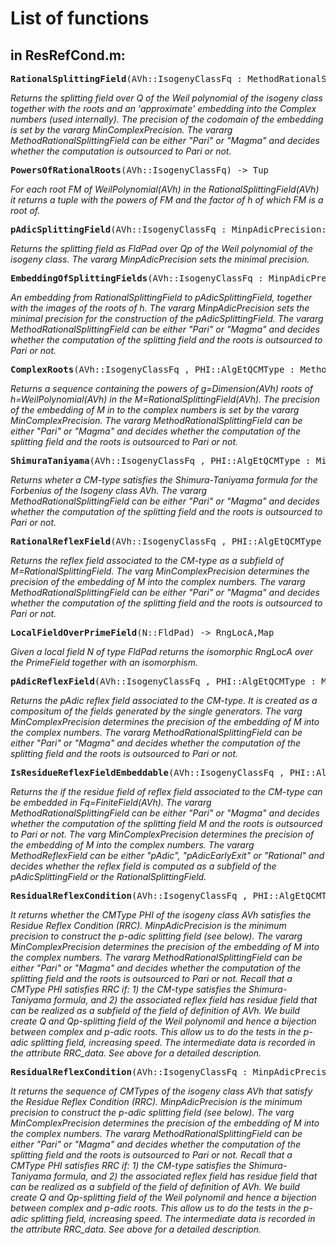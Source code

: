 # List of functions
 in ResRefCond.m:
--

<pre>
<b>RationalSplittingField</b>(AVh::IsogenyClassFq : MethodRationalSplittingField:="Pari", MinComplexPrecision:=100) -> FldNum,SeqEnum,Map
</pre>

*Returns the splitting field over Q of the Weil polynomial of the isogeny class together with the roots and an 'approximate' embedding into the Complex numbers (used internally). The precision of the codomain of the embedding is set by the vararg MinComplexPrecision. The vararg MethodRationalSplittingField can be either "Pari" or "Magma" and decides whether the computation is outsourced to Pari or not.*

<pre>
<b>PowersOfRationalRoots</b>(AVh::IsogenyClassFq) -> Tup
</pre>

*For each root FM of WeilPolynomial(AVh) in the RationalSplittingField(AVh) it returns a tuple with the powers of FM and the factor of h of which FM is a root of.*

<pre>
<b>pAdicSplittingField</b>(AVh::IsogenyClassFq : MinpAdicPrecision:=30 ) -> FldPad
</pre>

*Returns the splitting field as FldPad over Qp of the Weil polynomial of the isogeny class. The vararg MinpAdicPrecision sets the minimal precision.*

<pre>
<b>EmbeddingOfSplittingFields</b>(AVh::IsogenyClassFq : MinpAdicPrecision:=30 , MethodRationalSplittingField:="Pari", MinComplexPrecision:=100) -> Map , SeqEnum
</pre>

*An embedding from RationalSplittingField to pAdicSplittingField, together with the images of the roots of h. The vararg MinpAdicPrecision sets the minimal precision for the construction of the pAdicSplittingField. The vararg MethodRationalSplittingField can be either "Pari" or "Magma" and decides whether the computation of the splitting field and the roots is outsourced to Pari or not.*

<pre>
<b>ComplexRoots</b>(AVh::IsogenyClassFq , PHI::AlgEtQCMType : MethodRationalSplittingField:="Pari", MinComplexPrecision:=100 ) -> SeqEnum
</pre>

*Returns a sequence containing the powers of g=Dimension(AVh) roots of h=WeilPolynomial(AVh) in the M=RationalSplittingField(AVh). The precision of the embedding of M in to the complex numbers is set by the vararg MinComplexPrecision. The vararg MethodRationalSplittingField can be either "Pari" or "Magma" and decides whether the computation of the splitting field and the roots is outsourced to Pari or not.*

<pre>
<b>ShimuraTaniyama</b>(AVh::IsogenyClassFq , PHI::AlgEtQCMType : MinpAdicPrecision:=30 , MethodRationalSplittingField:="Pari" , MinComplexPrecision:=100 ) -> BoolElt
</pre>

*Returns wheter a CM-type satisfies the Shimura-Taniyama formula for the Forbenius of the Isogeny class AVh. The vararg MethodRationalSplittingField can be either "Pari" or "Magma" and decides whether the computation of the splitting field and the roots is outsourced to Pari or not.*

<pre>
<b>RationalReflexField</b>(AVh::IsogenyClassFq , PHI::AlgEtQCMType : MethodRationalSplittingField:="Pari", MinComplexPrecision:=100 ) -> BoolElt
</pre>

*Returns the reflex field associated to the CM-type as a subfield of M=RationalSplittingField. The varg MinComplexPrecision determines the precision of the embedding of M into the complex numbers. The vararg MethodRationalSplittingField can be either "Pari" or "Magma" and decides whether the computation of the splitting field and the roots is outsourced to Pari or not.*

<pre>
<b>LocalFieldOverPrimeField</b>(N::FldPad) -> RngLocA,Map
</pre>

*Given a local field N of type FldPad returns the isomorphic RngLocA over the PrimeField together with an isomorphism.*

<pre>
<b>pAdicReflexField</b>(AVh::IsogenyClassFq , PHI::AlgEtQCMType : MinpAdicPrecision:=30, MethodRationalSplittingField:="Pari", MinComplexPrecision:=100 ) -> FldPad
</pre>

*Returns the pAdic reflex field associated to the CM-type. It is created as a compositum of the fields generated by the single generators. The varg MinComplexPrecision determines the precision of the embedding of M into the complex numbers. The vararg MethodRationalSplittingField can be either "Pari" or "Magma" and decides whether the computation of the splitting field and the roots is outsourced to Pari or not.*

<pre>
<b>IsResidueReflexFieldEmbeddable</b>(AVh::IsogenyClassFq , PHI::AlgEtQCMType : MinpAdicPrecision:=30, MethodRationalSplittingField:="Pari", MethodReflexField:="pAdicEarlyExit", MinComplexPrecision:=100) -> BoolElt
</pre>

*Returns the if the residue field of reflex field associated to the CM-type can be embedded in Fq=FiniteField(AVh). The vararg MethodRationalSplittingField can be either "Pari" or "Magma" and decides whether the computation of the splitting field M and the roots is outsourced to Pari or not. The varg MinComplexPrecision determines the precision of the embedding of M into the complex numbers. The vararg MethodReflexField can be either "pAdic", "pAdicEarlyExit" or "Rational" and decides whether the reflex field is computed as a subfield of the pAdicSplittingField or the RationalSplittingField.*

<pre>
<b>ResidualReflexCondition</b>(AVh::IsogenyClassFq , PHI::AlgEtQCMType : MinpAdicPrecision:=30 , MethodRationalSplittingField:="Pari", MethodReflexField:="pAdicEarlyExit" , MinComplexPrecision:=100) -> BoolElt
</pre>

*It returns whether the CMType PHI of the isogeny class AVh satisfies the Residue Reflex Condition (RRC). MinpAdicPrecision is the minimum precision to construct the p-adic splitting field (see below). The vararg MinComplexPrecision determines the precision of the embedding of M into the complex numbers. The vararg MethodRationalSplittingField can be either "Pari" or "Magma" and decides whether the computation of the splitting field and the roots is outsourced to Pari or not.
Recall that a CMType PHI satisfies RRC if: 
        1) the CM-type satisfies the Shimura-Taniyama formula, and
        2) the associated reflex field has residue field that can be realized as a subfield of the field of definition of AVh.
We build create Q and Qp-splitting field of the Weil polynomil and hence a bijection between complex and p-adic roots. This allow us to do the tests in the p-adic splitting field, increasing speed. The intermediate data is recorded in the attribute RRC_data. See above for a detailed description.*

<pre>
<b>ResidualReflexCondition</b>(AVh::IsogenyClassFq : MinpAdicPrecision:=30 , MethodRationalSplittingField:="Pari", MethodReflexField:="pAdicEarlyExit", MinComplexPrecision:=100 ) -> SeqEnum[AlgEtQCMType]
</pre>

*It returns the sequence of CMTypes of the isogeny class AVh that satisfy the Residue Reflex Condition (RRC). MinpAdicPrecision is the minimum precision to construct the p-adic splitting field (see below). The varg MinComplexPrecision determines the precision of the embedding of M into the complex numbers. The vararg MethodRationalSplittingField can be either "Pari" or "Magma" and decides whether the computation of the splitting field and the roots is outsourced to Pari or not.
Recall that a CMType PHI satisfies RRC if: 
        1) the CM-type satisfies the Shimura-Taniyama formula, and
        2) the associated reflex field has residue field that can be realized as a subfield of the field of definition of AVh.
We build create Q and Qp-splitting field of the Weil polynomil and hence a bijection between complex and p-adic roots. This allow us to do the tests in the p-adic splitting field, increasing speed. The intermediate data is recorded in the attribute RRC_data. See above for a detailed description.*

